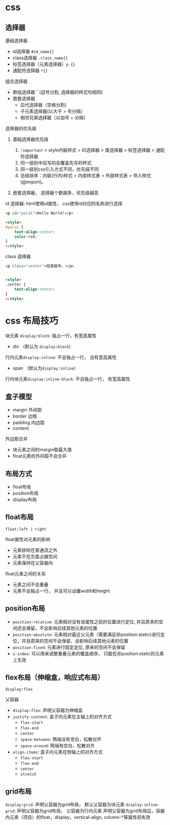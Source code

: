 
# css

## 选择器

基础选择器
- id选择器 `#id_name{}`
- class选择器 `.class_name{}`
- 标签选择器（元素选择器）`p {}`
- 通配符选择器 `*{}`

组合选择器
- 群组选择器`` (逗号分割, 选择器的样式均相同) 
- 嵌套选择器
  - 后代选择器（空格分割）
  - 子元素选择器(以大于 > 号分隔）
  - 相邻兄弟选择器（以加号 + 分隔）

选择器的优先级
1. 基础选择器优先级
   1. `!important` > style内联样式 > ID选择器 > 类选择器 > 标签选择器 > 通配符选择器
   2. 同一级别中后写的会覆盖先写的样式
   3. 同一级别css引入方式不同，优先级不同
   4. 总结排序：内联(行内)样式 > 内部样式表 > 外部样式表 > 导入样式(@import)。

2. 嵌套选择器， 选择器个数越多，优先级越高


id 选择器: html使用id属性， css使用id对应的名称进行选择

```html
<p id="para1">Hello World!</p>

<style>
#para1 {
	text-align:center;
	color:red;
}
</style>
```

class 选择器
```html
<p class="center">段落居中。</p> 


<style>
.center {
	text-align:center;
}
</style>

```

# css 布局技巧

块元素 `display:block`: 独占一行，有宽高属性
- div （默认为 `display:block`）


行内元素`display:inline`: 不会独占一行， 没有宽高属性
- span （默认为`display:inline`）

行内块元素`display:inline-block`: 不会独占一行， 有宽高属性

## 盒子模型
- margin 外间距
- border 边框
- padding 内边距
- content

外边距合并
- 块元素之间的margin取最大值
- float元素的外间距不会合并

## 布局方式
- float布局
- position布局
- display布局

## float布局
```
float:left | right
```

float属性对元素的影响
- 元素排除在普通流之外
- 元素不在页面占据空间
- 元素保持在父容器内

float元素之间的关系
- 元素之间不会重叠
- 元素不会独占一行， 并且可以设置width和height

## position布局
- `position:relative`: 元素相对没有该属性之前的位置进行定位, 并且原来的空间还会保留，不会影响后续其他元素的位置
- `position:absolute`: 元素相对最近父元素（需要满足非position:static)进行定位，并且原来的空间不会保留，会影响后续其他元素的位置
- `position:fixed`: 元素进行固定定位, 原来的空间不会保留
- `z-index`: 可以用来调整重叠元素的覆盖顺序， 只能在非position:static的元素上生效


## flex布局（伸缩盒，响应式布局）
`display:flex`

父容器
- `display:flex`: 声明父容器为伸缩盒
- `justify-content`: 盒子内元素在主轴上的对齐方式
  - `flex-start`
  - `flex-end`
  - `center`
  - `space-between`: 两端没有空白，松散对齐
  - `space-around`: 两端有空白，松散对齐
- `align-items`: 盒子内元素在侧轴上的对齐方式
  - `flex-start`
  - `flex-end`
  - `center`
  - `stretch`

## grid布局
`display:grid`: 声明父容器为grid布局， 默认父容器为块元素
`display:inline-grid`: 声明父容器为grid布局， 父容器为行内元素
声明父容器为grid布局后，容器内元素（项目）的float，display，vertical-align, column-*等属性将失效

